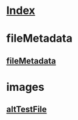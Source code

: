 # [Index](index.md)
# fileMetadata
## [fileMetadata](fileMetadata/fileMetadata.md)
# images
## [altTestFile](Images/image-alt-test.md)
